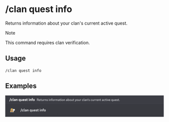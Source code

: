 # /clan quest info

Returns information about your clan's current active quest.

> [!NOTE]
> This command requires clan verification.

## Usage

```
/clan quest info
```

## Examples

<img src="../../../_media/examples/clan/quest/info-0.png" class="rounded-corners" draggable="false">